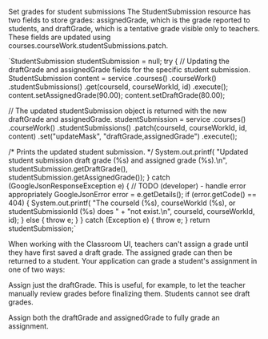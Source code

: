 Set grades for student submissions
The StudentSubmission resource has two fields to store grades: assignedGrade, which is the grade reported to students, and draftGrade, which is a tentative grade visible only to teachers. These fields are updated using courses.courseWork.studentSubmissions.patch.

`StudentSubmission studentSubmission = null;
try {
  // Updating the draftGrade and assignedGrade fields for the specific student submission.
  StudentSubmission content =
      service
          .courses()
          .courseWork()
          .studentSubmissions()
          .get(courseId, courseWorkId, id)
          .execute();
  content.setAssignedGrade(90.00);
  content.setDraftGrade(80.00);

  // The updated studentSubmission object is returned with the new draftGrade and assignedGrade.
  studentSubmission =
      service
          .courses()
          .courseWork()
          .studentSubmissions()
          .patch(courseId, courseWorkId, id, content)
          .set("updateMask", "draftGrade,assignedGrade")
          .execute();

  /* Prints the updated student submission. */
  System.out.printf(
      "Updated student submission draft grade (%s) and assigned grade (%s).\n",
      studentSubmission.getDraftGrade(), studentSubmission.getAssignedGrade());
} catch (GoogleJsonResponseException e) {
  // TODO (developer) - handle error appropriately
  GoogleJsonError error = e.getDetails();
  if (error.getCode() == 404) {
    System.out.printf(
        "The courseId (%s), courseWorkId (%s), or studentSubmissionId (%s) does "
            + "not exist.\n",
        courseId, courseWorkId, id);
  } else {
    throw e;
  }
} catch (Exception e) {
  throw e;
}
return studentSubmission;`

When working with the Classroom UI, teachers can't assign a grade until they have first saved a draft grade. The assigned grade can then be returned to a student. Your application can grade a student's assignment in one of two ways:

Assign just the draftGrade. This is useful, for example, to let the teacher manually review grades before finalizing them. Students cannot see draft grades.

Assign both the draftGrade and assignedGrade to fully grade an assignment.